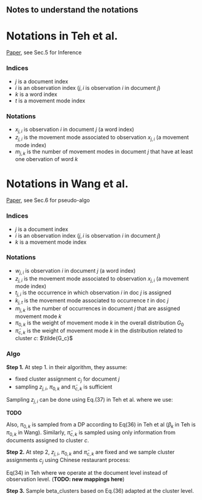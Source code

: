 Notes to understand the notations
---

# Notations in Teh et al.

[Paper](teh_hdp.pdf), see Sec.5 for Inference

### Indices

* $j$ is a document index
* $i$ is an observation index ($j,i$ is observation $i$ in document $j$)
* $k$ is a word index
* $t$ is a movement mode index


### Notations

* $x_{j,i}$ is observation $i$ in document $j$ (a word index)
* $z_{j,i}$ is the movement mode associated to observation $x_{j,i}$ 
(a movement mode index)
* $m_{j,k}$ is the number of movement modes in document $j$ that have at least 
one obervation of word $k$ 


# Notations in Wang et al.

[Paper](wang_traj.pdf), see Sec.6 for pseudo-algo

### Indices

* $j$ is a document index
* $i$ is an observation index ($j,i$ is observation $i$ in document $j$)
* $k$ is a movement mode index

### Notations

* $w_{j,i}$ is observation $i$ in document $j$ (a word index)
* $z_{j,i}$ is the movement mode associated to observation $x_{j,i}$ 
(a movement mode index)
* $t_{j,i}$ is the occurrence in which observation $i$ in doc $j$ is assigned
* $k_{j,t}$ is the movement mode associated to occurrence $t$ in doc $j$
* $m_{j,k}$ is the number of occurrences in document $j$ that are assigned
movement mode $k$
* $\pi_{0,k}$ is the weight of movement mode $k$ in the overall distribution 
$G_0$
* $\tilde{\pi}_{c,k}$ is the weight of movement mode $k$ in the distribution 
related to cluster $c$: $\tilde{G_c}$

### Algo

**Step 1.** At step 1. in their algorithm, they assume:

* fixed cluster assignment $c_j$ for document $j$
* sampling $z_{j,i}$, $\pi_{0,k}$ and $\tilde{\pi}_{c,k}$ is sufficient

Sampling $z_{j,i}$ can be done using Eq.(37) in Teh et al. where we use:

**TODO**

Also, $\pi_{0,k}$ is sampled from a DP according to Eq(36) in Teh et al 
($\beta_k$ in Teh is $\pi_{0,k}$ in Wang).
Similarly, $\tilde{\pi}_{c,k}$ is sampled using only information from documents 
assigned to cluster $c$.

**Step 2.** At step 2, $z_{j,i}$, $\pi_{0,k}$ and $\tilde{\pi}_{c,k}$ are fixed 
and we sample cluster assignments $c_j$ using Chinese restaurant process:

Eq(34) in Teh where we operate at the document level instead of observation 
level. (**TODO: new mappings here**)

**Step 3.** Sample beta_clusters based on Eq.(36) adapted at the cluster level.
 
 
